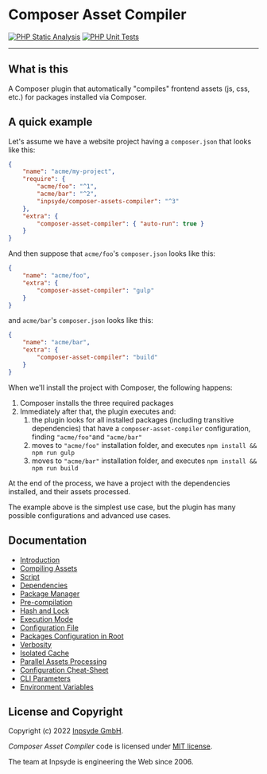# Composer Asset Compiler

[![PHP Static Analysis](https://github.com/inpsyde/composer-asset-compiler/actions/workflows/php-static-analysis.yml/badge.svg)](https://github.com/inpsyde/composer-asset-compiler/actions/workflows/php-static-analysis.yml)
[![PHP Unit Tests](https://github.com/inpsyde/composer-asset-compiler/actions/workflows/php-unit-tests.yml/badge.svg)](https://github.com/inpsyde/composer-asset-compiler/actions/workflows/php-unit-tests.yml)

----

## What is this

A Composer plugin that automatically "compiles" frontend assets (js, css, etc.) for packages installed via Composer.


## A quick example

Let's assume we have a website project having a `composer.json` that looks like this:

```json
{
    "name": "acme/my-project",
    "require": {
        "acme/foo": "^1",
        "acme/bar": "^2",
        "inpsyde/composer-assets-compiler": "^3"
    },
    "extra": {
        "composer-asset-compiler": { "auto-run": true }
    }
}
```

And then suppose that `acme/foo`'s `composer.json` looks like this:

```json
{
    "name": "acme/foo",
    "extra": {
        "composer-asset-compiler": "gulp"
    }
}
```

and `acme/bar`'s `composer.json` looks like this:

```json
{
    "name": "acme/bar",
    "extra": {
        "composer-asset-compiler": "build"
    }
}
```

When we'll install the project with Composer, the following happens:

1. Composer installs the three required packages
2. Immediately after that, the plugin executes and:
    1. the plugin looks for all installed packages (including transitive dependencies) that have a `composer-asset-compiler` configuration, finding `"acme/foo"`and `"acme/bar"`
    2. moves to `"acme/foo"` installation folder, and executes `npm install && npm run gulp`
    3. moves to `"acme/bar"` installation folder, and executes `npm install && npm run build`

At the end of the process, we have a project with the dependencies installed, and their assets  processed.

The example above is the simplest use case, but the plugin has many possible configurations and advanced use cases.


## Documentation

- [Introduction](docs/001-Introduction.md)
- [Compiling Assets](docs/002-Compiling_Assets.md)
- [Script](docs/003-Script.md)
- [Dependencies](docs/004-Dependencies.md)
- [Package Manager](docs/005-Package_Manager.md)
- [Pre-compilation](docs/006-Pre-compilation.md)
- [Hash and Lock](docs/007-Hash_and_Lock.md)
- [Execution Mode](docs/008-Execution_Mode.md)
- [Configuration File](docs/009-Configuration_File.md)
- [Packages Configuration in Root](docs/010-Packages_Configuration_in_Root.md)
- [Verbosity](docs/011-Verbosity.md)
- [Isolated Cache](docs/012-Isolated_Cache.md)
- [Parallel Assets Processing](docs/013-Parallel_Assets_Processing.md)
- [Configuration Cheat-Sheet](docs/014-Configuration-Cheat-Sheet.md)
- [CLI Parameters](docs/015-CLI-Parameters.md)
- [Environment Variables](docs/016-Environment_Variables.md)

## License and Copyright

Copyright (c) 2022 [Inpsyde GmbH](https://inpsyde.com/en/).

_Composer Asset Compiler_ code is licensed under [MIT license](./LICENSE).

The team at Inpsyde is engineering the Web since 2006.
